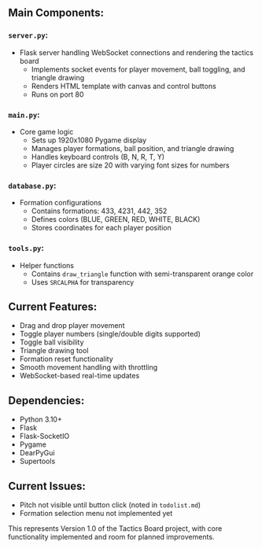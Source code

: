 ## Main Components:

### `server.py`:
- Flask server handling WebSocket connections and rendering the tactics board
  - Implements socket events for player movement, ball toggling, and triangle drawing
  - Renders HTML template with canvas and control buttons
  - Runs on port 80

### `main.py`:
- Core game logic
  - Sets up 1920x1080 Pygame display
  - Manages player formations, ball position, and triangle drawing
  - Handles keyboard controls (B, N, R, T, Y)
  - Player circles are size 20 with varying font sizes for numbers

### `database.py`:
- Formation configurations
  - Contains formations: 433, 4231, 442, 352
  - Defines colors (BLUE, GREEN, RED, WHITE, BLACK)
  - Stores coordinates for each player position

### `tools.py`:
- Helper functions
  - Contains `draw_triangle` function with semi-transparent orange color
  - Uses `SRCALPHA` for transparency

## Current Features:
- Drag and drop player movement
- Toggle player numbers (single/double digits supported)
- Toggle ball visibility
- Triangle drawing tool
- Formation reset functionality
- Smooth movement handling with throttling
- WebSocket-based real-time updates

## Dependencies:
- Python 3.10+
- Flask
- Flask-SocketIO
- Pygame
- DearPyGui
- Supertools

## Current Issues:
- Pitch not visible until button click (noted in `todolist.md`)
- Formation selection menu not implemented yet

This represents Version 1.0 of the Tactics Board project, with core functionality implemented and room for planned improvements.

